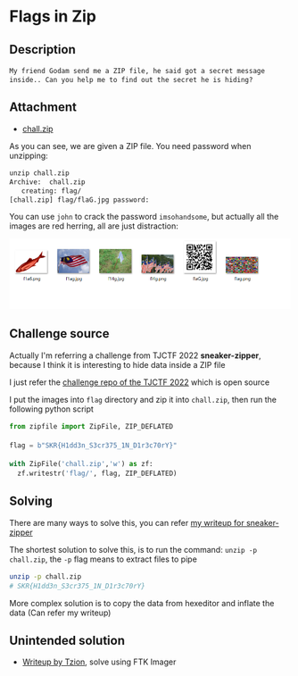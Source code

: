 # Flags in Zip

## Description
```
My friend Godam send me a ZIP file, he said got a secret message inside.. Can you help me to find out the secret he is hiding?
```
## Attachment
- [chall.zip](chall.zip)

As you can see, we are given a ZIP file. You need password when unzipping:

```
unzip chall.zip
Archive:  chall.zip
   creating: flag/
[chall.zip] flag/flaG.jpg password:
```

You can use `john` to crack the password `imsohandsome`, but actually all the images are red herring, all are just distraction:

![image](image.png)

## Challenge source

Actually I'm referring a challenge from TJCTF 2022 **sneaker-zipper**, because I think it is interesting to hide data inside a ZIP file

I just refer the [challenge repo of the TJCTF 2022](https://github.com/TJCSec/tjctf-2022-challenges) which is open source

I put the images into `flag` directory and zip it into `chall.zip`, then run the following python script
```py
from zipfile import ZipFile, ZIP_DEFLATED

flag = b"SKR{H1dd3n_S3cr375_1N_D1r3c70rY}"

with ZipFile('chall.zip','w') as zf:
  zf.writestr('flag/', flag, ZIP_DEFLATED)
```

## Solving

There are many ways to solve this, you can refer [my writeup for sneaker-zipper](https://hong5489.github.io/2022-05-16-tjctf2022/#zipper)

The shortest solution to solve this, is to run the command: `unzip -p chall.zip`, the `-p` flag means to extract files to pipe

```bash
unzip -p chall.zip
# SKR{H1dd3n_S3cr375_1N_D1r3c70rY}
```
More complex solution is to copy the data from hexeditor and inflate the data (Can refer my writeup)

## Unintended solution

- [Writeup by Tzion](Flags_In_Zip_Writeup.pdf), solve using FTK Imager